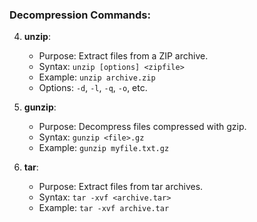 ### Decompression Commands:
4. **unzip**:
   - Purpose: Extract files from a ZIP archive.
   - Syntax: `unzip [options] <zipfile>`
   - Example: `unzip archive.zip`
   - Options: `-d`, `-l`, `-q`, `-o`, etc.

5. **gunzip**:
   - Purpose: Decompress files compressed with gzip.
   - Syntax: `gunzip <file>.gz`
   - Example: `gunzip myfile.txt.gz`

6. **tar**:
   - Purpose: Extract files from tar archives.
   - Syntax: `tar -xvf <archive.tar>`
   - Example: `tar -xvf archive.tar`
